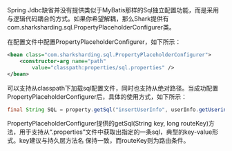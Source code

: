 Spring Jdbc缺省并没有提供类似于MyBatis那样的Sql独立配置功能，而是采用与逻辑代码耦合的方式。如果你希望解耦，那么Shark提供有com.sharksharding.sql.PropertyPlaceholderConfigurer类。

在配置文件中配置PropertyPlaceholderConfigurer，如下所示：
```Xml
<bean class="com.sharksharding.sql.PropertyPlaceholderConfigurer">
    <constructor-arg name="path"
        value="classpath:properties/sql.properties" />
</bean>
```

可以支持从classpath下加载sql配置文件，同时也支持从绝对路径。当成功配置PropertyPlaceholderConfigurer后，具体的使用方式，如下所示：

```Java
final String SQL = property.getSql("insertUserInfo", userInfo.getUserinfo_id());
```

PropertyPlaceholderConfigurer提供的getSql(String key, long routeKey)方法，用于支持从“.properties”文件中获取出指定的一条sql，典型的key-value形式。key建议与持久层方法名 保持一致，而routeKey则为路由条件。